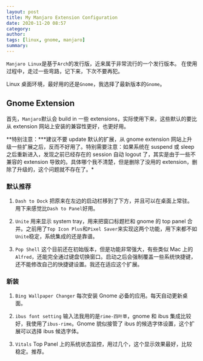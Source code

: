 ```yaml
---
layout: post
title: My Manjaro Extension Configuration
date: 2020-11-20 08:57
category:
author:
tags: [linux, gnome, manjaro]
summary:
---
```


`Manjaro Linux`是基于`Arch`的发行版，近来属于非常流行的一个发行版本。
在使用过程中，走过一些弯路，记下来，下次不要再犯。

Linux 桌面环境，最好用的还是`Gnome`，我选择了最新版本的`Gnome`。

## Gnome Extension

首先，`Manjaro`默认会 build in 一些 extensions，实际使用下来，这些默认的要比从 extension 网站上安装的兼容性更好，也更好用。

**特别注意：\***建议不要 update 默认的扩展，从 gnome extension 网站上升级一些扩展之后，反而不好用了。特别需要注意：如果系统在 suspend 或 sleep 之后重新进入，发现之前已经存在的 session 自动 logout 了，其实是由于一些不兼容的 extension 导致的。具体哪个我不清楚，但是删除了没用的 extension，删除了升级的，这个问题就不存在了。\*

### 默认推荐

1. `Dash to Dock`
   把原来在左边的启动栏移到了下方，并且可以在桌面上常驻。用下来感觉比`Dash to Panel`好用。

2. `Unite`
   用来显示 system tray，用来把窗口标题栏和 gnome 的 top panel 合并。之前用了`Top Icon Plus`和`Pixel Saver`来实现这两个功能，用下来都不如`Unite`稳定，系统集成的还是靠谱。

3. `Pop Shell`
   这个目前还在初始版本，但是功能非常强大，有些类似 Mac 上的`Alfred`，还能完全通过键盘切换窗口。启动之后会强制覆盖一些系统快捷键，还不能修改自己的快捷键设置。我还在适应这个扩展。

### 新装

1. `Bing Wallpaper Changer`
   每次安装 Gnome 必备的应用。每天自动更新桌面。

2. `ibus font setting`
   输入法我用的是`rime-四叶草`，gnome 和 ibus 集成比较好，我使用了`ibus-rime`。Gnome 貌似接管了 ibus 的候选字体设置，这个扩展可以选择 ibus 候选字体。

3. `Vitals`
   Top Panel 上的系统状态监控，用过几个，这个显示效果最好，比较稳定。推荐。
